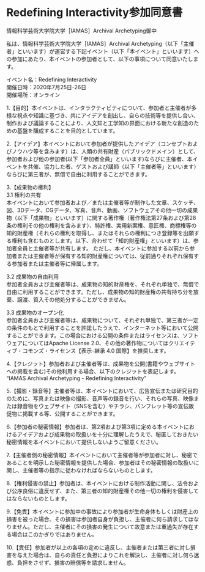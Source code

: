 # Redefining Interactivity参加同意書
  
情報科学芸術大学院大学［IAMAS］Archival Archetyping御中

私は、情報科学芸術大学院大学［IAMAS］Archival Archetyping（以下「主催者」といいます）が運営する下記イベント（以下「本イベント」といいます）への参加にあたり、本イベントの参加者として、以下の事項について同意いたします。

イベント名：Redefining Interactivity  
開催日時：2020年7月25日-26日  
開催場所：オンライン  

1.【目的】本イベントは、インタラクティビティについて、参加者と主催者が多様な視点や知識に基づき、共にアイデアを創出し、自らの技術等を提供し合い、制作および議論することにより、人文知と工学知の界面における新たな創造のための基盤を醸成することを目的としています。

2.【アイデア】本イベントにおいて参加者が提供したアイデア（コンセプトおよびノウハウ等を含みます）は、人類の共有財産（パブリックドメイン）として、参加者および他の参加者(以下「参加者全員」といいます)ならびに主催者、本イベントを共催、協力した者、ゲストおよび講師（以下「主催者等」といいます）ならびに第三者が、無償で自由に利用することができます。

3.【成果物の権利】  
3.1 権利の共有  
本イベントにおいて参加者および／または主催者等が制作した文章、スケッチ、図、3Dデータ、CGデータ、写真、音声、動画、ソフトウェアその他一切の成果物（以下「成果物」といいます）に関する著作権（著作権法第27条および第28条の権利その他の権利を含みます）、特許権、実用新案権、意匠権、商標権等の知的財産権（それらの権利を取得し、またはそれらの権利につき登録等を出願する権利も含むものとします。以下、合わせて「知的財産権」といいます）は、参加者全員と主催者等が共有します。 ただし、本イベントに参加する以前から参加者または主催者等が保有する知的財産権については、従前通りそれぞれ保有する参加者または主催者等に帰属します。

3.2 成果物の自由利用  
参加者全員および主催者等は、成果物の知的財産権を、それぞれ単独で、無償で自由に利用することができます。ただし、成果物の知的財産権の共有持ち分を放棄、譲渡、質入その他処分することができません。

3.3 成果物のオープン化  
参加者全員および主催者等は、成果物について、それぞれ単独で、第三者が一定の条件のもとで利用することを許諾したうえで、インターネット等において公開することができます。この場合における公開の条件またはライセンスは、ソフトウェアについてはApache License 2.0、その他の著作物についてはクリエイティブ・コモンズ・ライセンス【表示-継承 4.0 国際】を推奨します。

4.【クレジット】参加者および主催者等は、成果物を公開(書籍やウェブサイトへの掲載を含む)その他利用する場合、以下のクレジットを表記します。  
“IAMAS Archival Archetyping - Redefining Interactivity”

5.【撮影・録音等】主催者等は、本イベントにおいて、広告宣伝または研究目的のために、写真または映像の撮影、音声等の録音を行い、それらの写真、映像または録音物をウェブサイト（SNSを含む）やチラシ、パンフレット等の宣伝販促物に掲載する等、公開することができます。

6.【参加者の秘密情報】参加者は、第2項および第3項に定める本イベントにおけるアイデアおよび成果物の取扱いを十分に理解したうえで、秘匿しておきたい秘密情報を本イベントにおいて提供しないようご留意ください。

7.【主催者側の秘密情報】本イベントにおいて主催者等が参加者に対し、秘密であることを明示した秘密情報を提供した場合、参加者はその秘密情報の取扱いに関し、主催者等の指示に従わなければならないものとします。

8.【権利侵害の禁止】参加者は、本イベントにおける制作活動に関し、法令および公序良俗に違反せず、また、第三者の知的財産権その他一切の権利を侵害してはならないものとします。

9.【免責】本イベントに参加中の事故により参加者が生命身体もしくは財産上の損害を被った場合、その損害は参加者自身が負担し、主催者に何ら請求してはなりません。ただし、主催者にその損害の発生について故意または重過失が存在する場合はこのかぎりではありません。

10.【責任】参加者が以上の各項の定めに違反し、主催者または第三者に対し損害を与えた場合は、自らの責任と負担によりこれを解決し、主催者に対し何ら迷惑、負担をさせず、損害の賠償等を請求しません。
